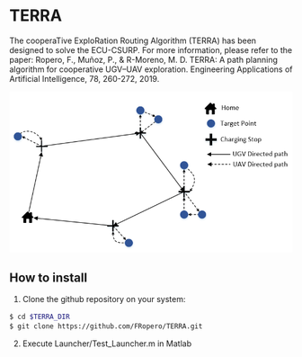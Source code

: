 # TERRA
The cooperaTive ExploRation Routing Algorithm (TERRA)  has been designed to solve the ECU-CSURP. For more information, please refer to the paper:  Ropero, F., Muñoz, P., &amp; R-Moreno, M. D. TERRA: A path planning  algorithm for cooperative UGV–UAV exploration. Engineering Applications  of Artificial Intelligence, 78, 260-272, 2019.

![Algorithm](https://github.com/FRopero/TERRA/blob/master/problem.PNG)

## How to install

1) Clone the github repository on your system:

```sh
$ cd $TERRA_DIR
$ git clone https://github.com/FRopero/TERRA.git
```

2) Execute Launcher/Test_Launcher.m in Matlab

